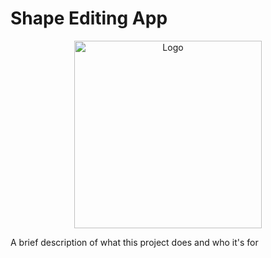 # Shape Editing App

<div align="center">
<a href="https://github.com/midudev/la-velada-web-oficial">
  <img width="300px" src="./public/img/a3-screencap.png" alt="Logo" width="800" />
</a>
</div>

A brief description of what this project does and who it's for
